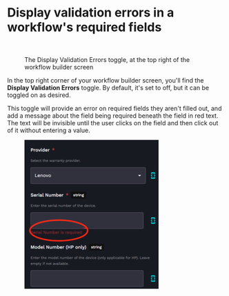 # Display validation errors in a workflow's required fields

<figure><img src="../../.gitbook/assets/Screenshot 2025-02-19 at 5.54.55 PM.png" alt=""><figcaption><p>The Display Validation Errors toggle, at the top right of the workflow builder screen</p></figcaption></figure>

In the top right corner of your workflow builder screen, you'll find the **Display Validation Errors** toggle. By default, it's set to off, but it can be toggled on as desired.

This toggle will provide an error on required fields they aren't filled out, and add a message about the field being required beneath the field in red text. The text will be invisible until the user clicks on the field and then click out of it without entering a value.

<figure><img src="../../.gitbook/assets/image (38).png" alt=""><figcaption></figcaption></figure>



